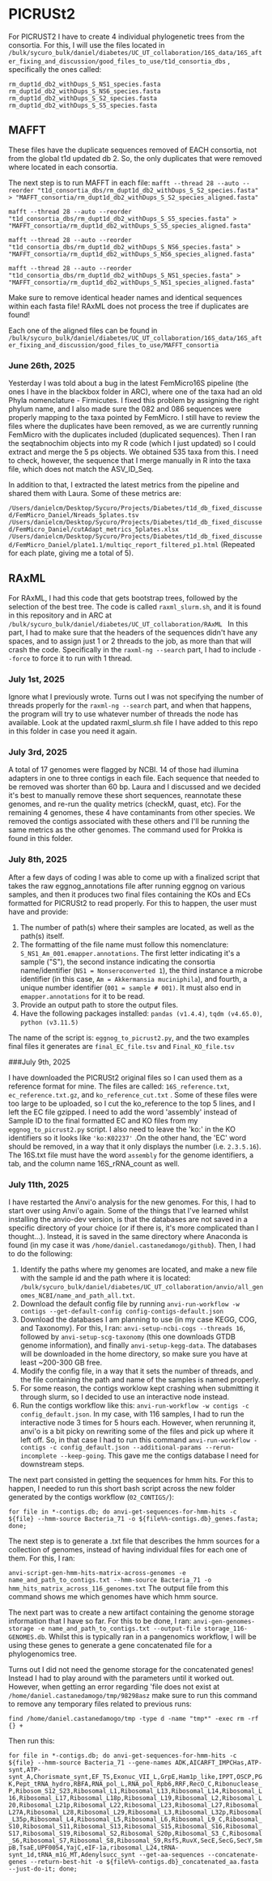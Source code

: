 # PICRUSt2
For PICRUST2 I have to create 4 individual phylogenetic trees from the consortia. For this, I will use the files located in `/bulk/sycuro_bulk/daniel/diabetes/UC_UT_collaboration/16S_data/16S_after_fixing_and_discussion/good_files_to_use/t1d_consortia_dbs` , specifically the ones called:

`rm_dupt1d_db2_withDups_S_NS1_species.fasta`
`rm_dupt1d_db2_withDups_S_NS6_species.fasta`
`rm_dupt1d_db2_withDups_S_S2_species.fasta`
`rm_dupt1d_db2_withDups_S_S5_species.fasta`

## MAFFT
These files have the duplicate sequences removed of EACH consortia, not from the global t1d updated db 2. So, the only duplicates that were removed where located in each consortia. 

The next step is to run MAFFT in each file:
`mafft --thread 28 --auto --reorder "t1d_consortia_dbs/rm_dupt1d_db2_withDups_S_S2_species.fasta" > "MAFFT_consortia/rm_dupt1d_db2_withDups_S_S2_species_aligned.fasta"`

`mafft --thread 28 --auto --reorder "t1d_consortia_dbs/rm_dupt1d_db2_withDups_S_S5_species.fasta" > "MAFFT_consortia/rm_dupt1d_db2_withDups_S_S5_species_aligned.fasta"`

`mafft --thread 28 --auto --reorder "t1d_consortia_dbs/rm_dupt1d_db2_withDups_S_NS6_species.fasta" > "MAFFT_consortia/rm_dupt1d_db2_withDups_S_NS6_species_aligned.fasta"`

`mafft --thread 28 --auto --reorder "t1d_consortia_dbs/rm_dupt1d_db2_withDups_S_NS1_species.fasta" > "MAFFT_consortia/rm_dupt1d_db2_withDups_S_NS1_species_aligned.fasta"`

Make sure to remove identical header names and identical sequences within each fasta file! RAxML does not process the tree if duplicates are found!

Each one of the aligned files can be found in `/bulk/sycuro_bulk/daniel/diabetes/UC_UT_collaboration/16S_data/16S_after_fixing_and_discussion/good_files_to_use/MAFFT_consortia`

### June 26th, 2025
Yesterday I was told about a bug in the latest FemMicro16S pipeline (the ones I have in the blackbox folder in ARC), where one of the taxa had an old Phyla nomenclature - Firmicutes. I fixed this problem by assigning the right phylum name, and I also made sure the 082 and 086 sequences were properly mapping to the taxa pointed by FemMicro. I still have to review the files where the duplicates have been removed, as we are currently running FemMicro with the duplicates included (duplicated sequences). Then I ran the seqtabnochim objects into my R code (which I just updated) so I could extract and merge the 5 ps objects. We obtained 535 taxa from this. I need to check, however, the sequence that I merge manually in R into the taxa file, which does not match the ASV_ID_Seq.

In addition to that, I extracted the latest metrics from the pipeline and shared them with Laura. Some of these metrics are:

`/Users/danielcm/Desktop/Sycuro/Projects/Diabetes/t1d_db_fixed_discussed/FemMicro_Daniel/Nreads_5plates.tsv`
`/Users/danielcm/Desktop/Sycuro/Projects/Diabetes/t1d_db_fixed_discussed/FemMicro_Daniel/cutAdapt_metrics_5plates.xlsx`
`/Users/danielcm/Desktop/Sycuro/Projects/Diabetes/t1d_db_fixed_discussed/FemMicro_Daniel/plate1.1/multiqc_report_filtered_p1.html` (Repeated for each plate, giving me a total of 5).

## RAxML

For RAxML, I had this code that gets bootstrap trees, followed by the selection of the best tree. The code is called `raxml_slurm.sh`, and it is found in this repository and in ARC at `/bulk/sycuro_bulk/daniel/diabetes/UC_UT_collaboration/RAxML
` 
In this part, I had to make sure that the headers of the sequences didn't have any spaces, and to assign just 1 or 2 threads to the job, as more than that will crash the code. Specifically in the `raxml-ng --search` part, I had to include `--force` to force it to run with 1 thread.

### July 1st, 2025
Ignore what I previously wrote. Turns out I was not specifying the number of threads properly for the `raxml-ng --search` part, and when that happens, the program will try to use whatever number of threads the node has available. Look at the updated raxml_slurm.sh file I have added to this repo in this folder in case you need it again.

### July 3rd, 2025
A total of 17 genomes were flagged by NCBI. 14 of those had illumina adapters in one to three contigs in each file. Each sequence that needed to be removed was shorter than 60 bp. Laura and I discussed and we decided it's best to manually remove these short sequences, reannotate these genomes, and re-run the quality metrics (checkM, quast, etc). For the remaining 4 genomes, these 4 have contaminants from other species. We removed the contigs associated with these others and I'll be running the same metrics as the other genomes. The command used for Prokka is found in this folder.

### July 8th, 2025

After a few days of coding I was able to come up with a finalized script that takes the raw eggnog_annotations file after running eggnog on various samples, and then it produces two final files containing the KOs and ECs formatted for PICRUSt2 to read properly. For this to happen, the user must have and provide:

1) The number of path(s) where their samples are located, as well as the path(s) itself.
2) The formatting of the file name must follow this nomenclature: `S_NS1_Am_001.emapper.annotations`. The first letter indicating it's a sample ("S"), the second instance indicating the consortia name/identifier (`NS1 = Nonseroconverted 1`), the third instance a microbe identifier (in this case, `Am = Akkermansia muciniphila`), and fourth, a unique number identifier (`001 = sample # 001)`. It must also end in `emapper.annotations` for it to be read.
3) Provide an output path to store the output files.
4) Have the following packages installed:
  `pandas (v1.4.4)`,
  `tqdm (v4.65.0)`,
  `python (v3.11.5)`

The name of the script is: `eggnog_to_picrust2.py`, and the two examples final files it generates are `final_EC_file.tsv` and `Final_KO_file.tsv`

###July 9th, 2025

I have downloaded the PICRUSt2 original files so I can used them as a reference format for mine. The files are called: `16S_reference.txt`, `ec_reference.txt.gz`, and `ko_reference_cut.txt` . Some of these files were too large to be uploaded, so I cut the ko_reference to the top 5 lines, and I left the EC file gzipped.
I need to add the word 'assembly' instead of Sample ID to the final formatted EC and KO files from my `eggnog_to_picrust2.py` script. I also need to leave the 'ko:' in the KO identifiers so it looks like `'ko:K02237'` .On the other hand, the 'EC' word should be removed, in a way that it only displays the number (i.e. `2.3.5.16`).
The 16S.txt file must have the word `assembly` for the genome identifiers, a tab, and the column name 16S_rRNA_count as well.

### July 11th, 2025
I have restarted the Anvi'o analysis for the new genomes. For this, I had to start over using Anvi'o again. Some of the things that I've learned whilst installing the anvio-dev version, is that the databases are not saved in a specific directory of your choice (or if there is, it's more complicated than I thought...). Instead, it is saved in the same directory where Anaconda is found (in my case it was `/home/daniel.castanedamogo/github`). Then, I had to do the following:

1. Identify the paths where my genomes are located, and make a new file with the sample id and the path where it is located: `/bulk/sycuro_bulk/daniel/diabetes/UC_UT_collaboration/anvio/all_genomes_NCBI/name_and_path_all.txt`.
2. Download the default config file by running `anvi-run-workflow -w contigs --get-default-config config-contigs-default.json`
3. Download the databases I am planning to use (in my case KEGG, COG, and Taxonomy). For this, I ran: `anvi-setup-ncbi-cogs --threads 16`, followed by `anvi-setup-scg-taxonomy` (this one downloads GTDB genome information), and finally `anvi-setup-kegg-data`. The databases will be downloaded in the home directory, so make sure you have at least ~200-300 GB free.
4. Modify the config file, in a way that it sets the number of threads, and the file containing the path and name of the samples is named properly.
5. For some reason, the contigs worklow kept crashing when submitting it through slurm, so I decided to use an interactive node instead.
6. Run the contigs workflow like this: `anvi-run-workflow -w contigs -c config_default.json`. In my case, with 116 samples, I had to run the interactive node 3 times for 5 hours each. However, when rerunning it, anvi'o is a bit picky on rewriting some of the files and pick up where it left off. So, in that case I had to run this command `anvi-run-workflow - contigs -c config_default.json --additional-params --rerun-incomplete --keep-going`. This gave me the contigs database I need for downstream steps.

The next part consisted in getting the sequences for hmm hits. For this to happen, I needed to run this short bash script across the new folder generated by the contigs workflow (`02_CONTIGS/`):

`for file in *-contigs.db; do anvi-get-sequences-for-hmm-hits -c ${file} --hmm-source Bacteria_71 -o ${file%%-contigs.db}_genes.fasta; done;`

The next step is to generate a .txt file that describes the hmm sources for a collection of genomes, instead of having individual files for each one of them. For this, I ran:

`anvi-script-gen-hmm-hits-matrix-across-genomes -e name_and_path_to_contigs.txt --hmm-source Bacteria_71 -o hmm_hits_matrix_across_116_genomes.txt`  The output file from this command shows me which genomes have which hmm source.

The next part was to create a new artifact containing the genome storage information that I have so far. For this to be done, I ran: `anvi-gen-genomes-storage -e name_and_path_to_contigs.txt --output-file storage_116-GENOMES.db`. Whilst this is typically ran in a pangenomics workflow, I will be using these genes to generate a gene concatenated file for a phylogenomics tree.

Turns out I did not need the genome storage for the concatenated genes! Instead I had to play around with the parameters until it worked out. However, when getting an error regarding 'file does not exist at `/home/daniel.castanedamogo/tmp/98298asz` make sure to run this command to remove any temporary files related to previous runs:

`find /home/daniel.castanedamogo/tmp -type d -name "tmp*" -exec rm -rf {} +`

Then run this:

`for file in *-contigs.db; do anvi-get-sequences-for-hmm-hits -c ${file} --hmm-source Bacteria_71 --gene-names ADK,AICARFT_IMPCHas,ATP-synt,ATP-synt_A,Chorismate_synt,EF_TS,Exonuc_VII_L,GrpE,Ham1p_like,IPPT,OSCP,PGK,Pept_tRNA_hydro,RBFA,RNA_pol_L,RNA_pol_Rpb6,RRF,RecO_C,Ribonuclease_P,Ribosom_S12_S23,Ribosomal_L1,Ribosomal_L13,Ribosomal_L14,Ribosomal_L16,Ribosomal_L17,Ribosomal_L18p,Ribosomal_L19,Ribosomal_L2,Ribosomal_L20,Ribosomal_L21p,Ribosomal_L22,Ribosomal_L23,Ribosomal_L27,Ribosomal_L27A,Ribosomal_L28,Ribosomal_L29,Ribosomal_L3,Ribosomal_L32p,Ribosomal_L35p,Ribosomal_L4,Ribosomal_L5,Ribosomal_L6,Ribosomal_L9_C,Ribosomal_S10,Ribosomal_S11,Ribosomal_S13,Ribosomal_S15,Ribosomal_S16,Ribosomal_S17,Ribosomal_S19,Ribosomal_S2,Ribosomal_S20p,Ribosomal_S3_C,Ribosomal_S6,Ribosomal_S7,Ribosomal_S8,Ribosomal_S9,RsfS,RuvX,SecE,SecG,SecY,SmpB,TsaE,UPF0054,YajC,eIF-1a,ribosomal_L24,tRNA-synt_1d,tRNA_m1G_MT,Adenylsucc_synt --get-aa-sequences --concatenate-genes --return-best-hit -o ${file%%-contigs.db}_concatenated_aa.fasta --just-do-it; done;`





